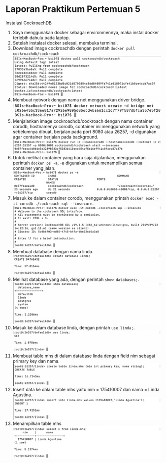 # Laporan Praktikum Pertemuan 5

Instalasi CockroachDB

1. Saya menggunakan docker sebagai environmennya, maka instal docker terlebih dahulu pada laptop.
2. Setelah instalasi docker selesai, membuka terminal.
3. Download image cockroachdb dengan perintah `docker pull cockroachdb/cockroach`
![](img/1.png)
4. Membuat network dengan nama net menggunakan driver bridge.
![](img/2.png)
5. Menjalankan image cockroachdb/cockroach dengan nama container corodb, hostnamenya corodb, container ini menggunakan network yang sebelumnya dibuat, berjalan pada port 8080 atau 26257, -d digunakan agar container berjalan pada background.
![](img/3.png)
6. Untuk melihat container yang baru saja dijalankan, menggunakan perintah `docker ps -a`, -a digunakan untuk menampilkan semua container yang jalan.
![](img/4.png)
7. Masuk ke dalam container corodb, menggunakan printah `docker exec -it corodb ./cockroach sql --insecure`.
![](img/5.png)
8. Membuat database dengan nama linda.
![](img/6.png)
9. Melihat database yang ada, dengan perintah `show databases;`.
![](img/7.png)
10. Masuk ke dalam database linda, dengan printah `use linda;`.
![](img/8.png)
11. Membuat table mhs di dalam database linda dengan field nim sebagai primary key dan nama.
![](img/9.png)
12. Insert data ke dalam table mhs yaitu nim = 175410007 dan nama = Linda Agustina.
![](img/10.png)
13. Menampilkan table mhs.
![](img/11.png)

